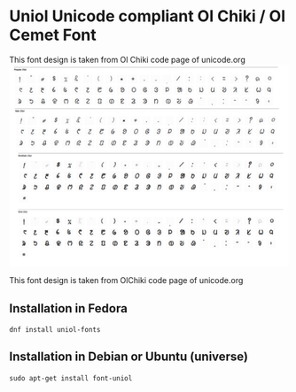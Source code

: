 # Uniol Unicode compliant Ol Chiki / Ol Cemet Font
This font design is taken from Ol
Chiki code page of unicode.org
![glyphs-diff](glyphs-diff.png)

This font design is taken from OlChiki code page of unicode.org 
## Installation in Fedora
~~~
dnf install uniol-fonts 
~~~
## Installation in Debian or Ubuntu (universe)
~~~
sudo apt-get install font-uniol
~~~
